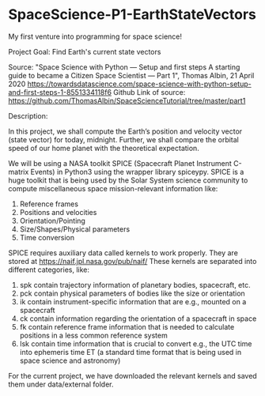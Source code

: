 # SpaceScience-P1-EarthStateVectors
My first venture into programming for space science!

Project Goal: Find Earth's current state vectors

Source: "Space Science with Python — Setup and first steps
A starting guide to became a Citizen Space Scientist — Part 1", Thomas Albin, 21 April 2020
https://towardsdatascience.com/space-science-with-python-setup-and-first-steps-1-8551334118f6
Github Link of source: https://github.com/ThomasAlbin/SpaceScienceTutorial/tree/master/part1

Description:

In this project, we shall compute the Earth’s position and velocity vector 
(state vector) for today, midnight. Further, we shall compare the orbital speed 
of our home planet with the theoretical expectation.

We will be using a NASA toolkit SPICE (Spacecraft Planet Instrument C-matrix 
Events) in Python3 using the wrapper library spiceypy. SPICE is a huge toolkit 
that is being used by the Solar System science community to compute 
miscellaneous space mission-relevant information like:
    
1. Reference frames
2. Positions and velocities
3. Orientation/Pointing
4. Size/Shapes/Physical parameters
5. Time conversion

SPICE requires auxiliary data called kernels to work properly. They are stored 
at https://naif.jpl.nasa.gov/pub/naif/
These kernels are separated into different categories, like:
    
1. spk contain trajectory information of planetary bodies, spacecraft, etc.
2. pck contain physical parameters of bodies like the size or orientation
3. ik contain instrument-specific information that are e.g., mounted on a 
   spacecraft
4. ck contain information regarding the orientation of a spacecraft in space
5. fk contain reference frame information that is needed to calculate positions 
   in a less common reference system
6. lsk contain time information that is crucial to convert e.g., the UTC time into
   ephemeris time ET (a standard time format that is being used in space 
   science and astronomy)
    
For the current project, we have downloaded the relevant kernels and saved them
under data/external folder.